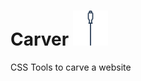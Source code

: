 # Carver <img src="https://github.com/stabla/Carver/blob/gh-pages/assets/chisel.png" alt="Carver-logo" width="56" height="56">
CSS Tools to carve a website


